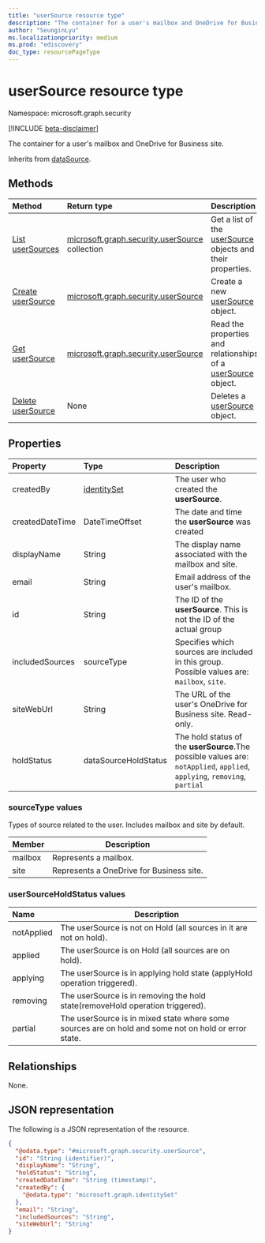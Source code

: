 ```yaml
---
title: "userSource resource type"
description: "The container for a user's mailbox and OneDrive for Business site."
author: "SeunginLyu"
ms.localizationpriority: medium
ms.prod: "ediscovery"
doc_type: resourcePageType
---
```


# userSource resource type

Namespace: microsoft.graph.security

[!INCLUDE [beta-disclaimer](../../includes/beta-disclaimer.md)]

The container for a user's mailbox and OneDrive for Business site.

Inherits from [dataSource](../resources/security-datasource.md).

## Methods
|Method|Return type|Description|
|:---|:---|:---|
|[List userSources](../api/security-ediscoverycustodian-list-usersources.md)|[microsoft.graph.security.userSource](../resources/security-usersource.md) collection|Get a list of the [userSource](../resources/security-usersource.md) objects and their properties.|
|[Create userSource](../api/security-ediscoverycustodian-post-usersources.md)|[microsoft.graph.security.userSource](../resources/security-usersource.md)|Create a new [userSource](../resources/security-usersource.md) object.|
|[Get userSource](../api/security-usersource-get.md)|[microsoft.graph.security.userSource](../resources/security-usersource.md)|Read the properties and relationships of a [userSource](../resources/security-usersource.md) object.|
|[Delete userSource](../api/security-ediscoverycustodian-delete-usersources.md)|None|Deletes a [userSource](../resources/security-usersource.md) object.|

## Properties
|Property|Type|Description|
|:---|:---|:---|
|createdBy|[identitySet](../resources/identityset.md)|The user who created the **userSource**.|
|createdDateTime|DateTimeOffset|The date and time the **userSource** was created|
|displayName|String|The display name associated with the mailbox and site.|
|email|String|Email address of the user's mailbox.|
|id|String|The ID of the **userSource**. This is not the ID of the actual group|
|includedSources|sourceType|Specifies which sources are included in this group. Possible values are: `mailbox`, `site`.|
|siteWebUrl|String|The URL of the user's OneDrive for Business site. Read-only.|
|holdStatus|dataSourceHoldStatus|The hold status of the **userSource**.The possible values are: `notApplied`, `applied`, `applying`, `removing`, `partial`|
### sourceType values

Types of source related to the user. Includes mailbox and site by default.

|Member|Description|
|:----|-----------|
|mailbox|Represents a mailbox.|
|site|Represents a OneDrive for Business site.|

### userSourceHoldStatus values

|Name|Description|
|:----|-----------|
|notApplied|The userSource is not on Hold (all sources in it are not on hold).|
|applied|The userSource is on Hold (all sources are on hold).|
|applying|The userSource is in applying hold state (applyHold operation triggered).|
|removing|The userSource is in removing the hold state(removeHold operation triggered).|
|partial|The userSource is in mixed state where some sources are on hold and some not on hold or error state.|

## Relationships
None.

## JSON representation
The following is a JSON representation of the resource.
<!-- {
  "blockType": "resource",
  "keyProperty": "id",
  "@odata.type": "microsoft.graph.security.userSource",
  "baseType": "microsoft.graph.security.dataSource",
  "openType": false
}
-->
``` json
{
  "@odata.type": "#microsoft.graph.security.userSource",
  "id": "String (identifier)",
  "displayName": "String",
  "holdStatus": "String",
  "createdDateTime": "String (timestamp)",
  "createdBy": {
    "@odata.type": "microsoft.graph.identitySet"
  },
  "email": "String",
  "includedSources": "String",
  "siteWebUrl": "String"
}
```